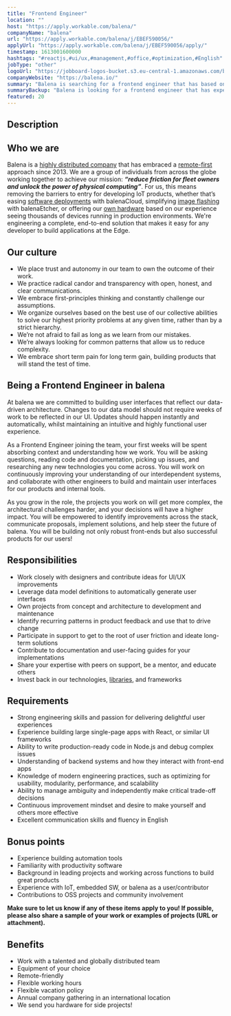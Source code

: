 ```yaml
---
title: "Frontend Engineer"
location: ""
host: "https://apply.workable.com/balena/"
companyName: "balena"
url: "https://apply.workable.com/balena/j/EBEF590056/"
applyUrl: "https://apply.workable.com/balena/j/EBEF590056/apply/"
timestamp: 1613001600000
hashtags: "#reactjs,#ui/ux,#management,#office,#optimization,#English"
jobType: "other"
logoUrl: "https://jobboard-logos-bucket.s3.eu-central-1.amazonaws.com/balena"
companyWebsite: "https://balena.io/"
summary: "Balena is searching for a frontend engineer that has based on our experience seeing thousands of devices running in production environments."
summaryBackup: "Balena is looking for a frontend engineer that has experience in: #reactjs, #ui/ux, #management."
featured: 20
---
```


## Description

## Who we are

Balena is a [highly distributed company](https://resin.io/team/) that has embraced a [remote-first](https://www.balena.io/blog/how-we-run-a-remote-team/) approach since 2013. We are a group of individuals from across the globe working together to achieve our mission: _**“reduce friction for fleet owners and unlock the power of physical computing”**_. For us, this means removing the barriers to entry for developing IoT products, whether that’s easing [software deployments](https://www.balena.io/docs/learn/deploy/deployment/) with balenaCloud, simplifying [image flashing](https://www.balena.io/etcher/) with balenaEtcher, or offering our [own hardware](https://www.balena.io/fin/) based on our experience seeing thousands of devices running in production environments. We're engineering a complete, end-to-end solution that makes it easy for any developer to build applications at the Edge.

## Our culture

*   We place trust and autonomy in our team to own the outcome of their work.
*   We practice radical candor and transparency with open, honest, and clear communications.
*   We embrace first-principles thinking and constantly challenge our assumptions.
*   We organize ourselves based on the best use of our collective abilities to solve our highest priority problems at any given time, rather than by a strict hierarchy.
*   We’re not afraid to fail as long as we learn from our mistakes.
*   We’re always looking for common patterns that allow us to reduce complexity.
*   We embrace short term pain for long term gain, building products that will stand the test of time.

## Being a Frontend Engineer in balena

At balena we are committed to building user interfaces that reflect our data-driven architecture. Changes to our data model should not require weeks of work to be reflected in our UI. Updates should happen instantly and automatically, whilst maintaining an intuitive and highly functional user experience.

As a Frontend Engineer joining the team, your first weeks will be spent absorbing context and understanding how we work. You will be asking questions, reading code and documentation, picking up issues, and researching any new technologies you come across. You will work on continuously improving your understanding of our interdependent systems, and collaborate with other engineers to build and maintain user interfaces for our products and internal tools.

As you grow in the role, the projects you work on will get more complex, the architectural challenges harder, and your decisions will have a higher impact. You will be empowered to identify improvements across the stack, communicate proposals, implement solutions, and help steer the future of balena. You will be building not only robust front-ends but also successful products for our users!

## Responsibilities

*   Work closely with designers and contribute ideas for UI/UX improvements
*   Leverage data model definitions to automatically generate user interfaces
*   Own projects from concept and architecture to development and maintenance
*   Identify recurring patterns in product feedback and use that to drive change
*   Participate in support to get to the root of user friction and ideate long-term solutions
*   Contribute to documentation and user-facing guides for your implementations
*   Share your expertise with peers on support, be a mentor, and educate others
*   Invest back in our technologies, [libraries](https://github.com/balena-io-modules/rendition), and frameworks

## Requirements

*   Strong engineering skills and passion for delivering delightful user experiences
*   Experience building large single-page apps with React, or similar UI frameworks
*   Ability to write production-ready code in Node.js and debug complex issues
*   Understanding of backend systems and how they interact with front-end apps
*   Knowledge of modern engineering practices, such as optimizing for usability, modularity, performance, and scalability
*   Ability to manage ambiguity and independently make critical trade-off decisions
*   Continuous improvement mindset and desire to make yourself and others more effective
*   Excellent communication skills and fluency in English

## Bonus points

*   Experience building automation tools
*   Familiarity with productivity software
*   Background in leading projects and working across functions to build great products
*   Experience with IoT, embedded SW, or balena as a user/contributor
*   Contributions to OSS projects and community involvement

**Make sure to let us know if any of these items apply to you! If possible, please also share a sample of your work or examples of projects (URL or attachment).**

## Benefits

*   Work with a talented and globally distributed team
*   Equipment of your choice
*   Remote-friendly
*   Flexible working hours
*   Flexible vacation policy
*   Annual company gathering in an international location
*   We send you hardware for side projects!
